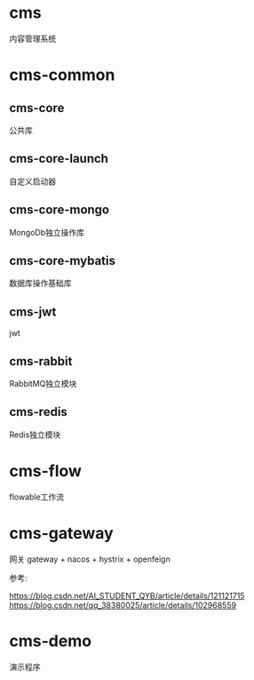 # cms
内容管理系统

# cms-common
## cms-core
公共库

## cms-core-launch
自定义启动器

## cms-core-mongo
MongoDb独立操作库

## cms-core-mybatis
数据库操作基础库

## cms-jwt
jwt

## cms-rabbit
RabbitMQ独立模块

## cms-redis
Redis独立模块

# cms-flow
flowable工作流

# cms-gateway
网关
gateway + nacos + hystrix + openfeign

参考: 

https://blog.csdn.net/AI_STUDENT_QYB/article/details/121121715
https://blog.csdn.net/qq_38380025/article/details/102968559


# cms-demo
演示程序
